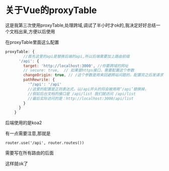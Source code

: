 # 关于Vue的proxyTable

这是我第三次使用proxyTable,处理跨域,调试了半小时才ok的,我决定好好总结一个文档出来,方便以后使用



在proxyTable里面这么配置

````JavaScript
proxyTable: {
  		//首先这里的api是替换后端的api,所以后端需要加上路由前缀
      '/api': {
        target: 'http://localhost:3000', //你要跨域的网址
        // secure: true,  // 如果是https接口，需要配置这个参数
        changeOrigin: true, // /这个参数是用来回避跨站问题的，配置完之后发请求时会自动修改http header里面的host，但是不会修改别的
        pathRewrite: {
          '^/api': '/api'
          //这里的配置是正则表达式，以/api开头的将会被用用‘/api’替换掉，
          //假如后台文档的接口是 /api/list 我们就访问 /api/list
          //最后实际访问的是：http://localhost:3000/api/list
        }
      }
    }
````



后端使用的是koa2

有一点需要注意,那就是

```
router.use('/api', router.routes()) 
```

需要写在所有路由的后面

这样就ok了